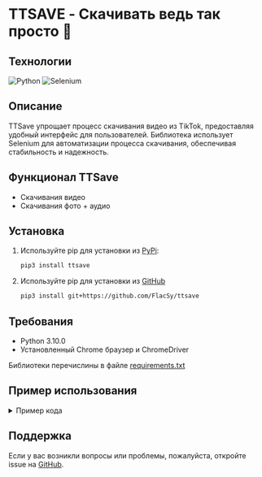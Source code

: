 # TTSAVE - Скачивать ведь так просто 🫢

## Технологии

![Python](https://img.shields.io/badge/Python-3.10.0-blue)
![Selenium](https://img.shields.io/badge/Selenium-4.23.1-orange)

## Описание

TTSave упрощает процесс скачивания видео из TikTok, предоставляя удобный интерфейс для пользователей. Библиотека использует Selenium для автоматизации процесса скачивания, обеспечивая стабильность и надежность.

## Функционал TTSave
- Скачивания видео 
- Скачивания фото + аудио 

## Установка

1. Используйте pip для установки из [PyPi]("https://pypi.org/project/ttsave/"):

    ```bash
    pip3 install ttsave
    ```
2. Используйте pip для установки из [GitHub]("https://github.com/FlacSy/ttsave/")
    ```bash
    pip3 install git+https://github.com/FlacSy/ttsave
    ```

## Требования
- Python 3.10.0
- Установленный Chrome браузер и ChromeDriver

Библиотеки перечислины в файле [requirements.txt](./requirements.txt)

## Пример использования

<details>
  <summary>Пример кода</summary>

```python
import os
from selenium import webdriver
from ttsave import TTSave

def main():
    url = input("TikTok URL: ")
    options = webdriver.ChromeOptions()
    download_dir = f"{os.path.dirname(os.path.abspath(__file__))}"
    downloader = TTSave(
        url=url,
        options=options,
        download_dir=download_dir,
        debug_mode=True
    )
    out = downloader.download()
    print(f"File(s): {out['files']}")
    print(f"Content type: {out['type']}")
    print(f"Content url: {out['url']}")

if __name__ == "__main__":
    main()
```

</details>

## Поддержка

Если у вас возникли вопросы или проблемы, пожалуйста, откройте issue на [GitHub](https://github.com/FlacSy/ttsave/issues).
